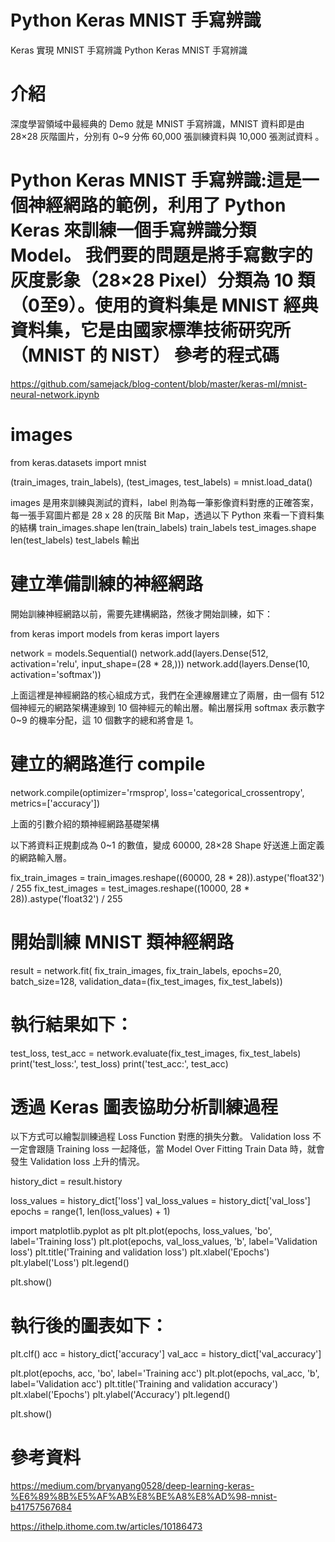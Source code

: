 Python Keras MNIST 手寫辨識
===========

Keras 實現 MNIST 手寫辨識
Python Keras MNIST 手寫辨識
 
介紹
====
深度學習領域中最經典的 Demo 就是 MNIST 手寫辨識，MNIST 資料即是由 28×28 灰階圖片，分別有 0~9 分佈 60,000 張訓練資料與 10,000 張測試資料 。
 
Python Keras MNIST 手寫辨識:這是一個神經網路的範例，利用了 Python Keras 來訓練一個手寫辨識分類 Model。
我們要的問題是將手寫數字的灰度影象（28×28 Pixel）分類為 10 類（0至9）。使用的資料集是 MNIST 經典資料集，它是由國家標準技術研究所（MNIST 的 NIST）
參考的程式碼
=======

https://github.com/samejack/blog-content/blob/master/keras-ml/mnist-neural-network.ipynb

images
======
from keras.datasets import mnist
 
(train_images, train_labels), (test_images, test_labels) = mnist.load_data()

images 是用來訓練與測試的資料，label 則為每一筆影像資料對應的正確答案，每一張手寫圖片都是 28 x 28 的灰階 Bit Map，透過以下 Python 來看一下資料集的結構
train_images.shape
len(train_labels)
train_labels
test_images.shape
len(test_labels)
test_labels
輸出




建立準備訓練的神經網路
======
開始訓練神經網路以前，需要先建構網路，然後才開始訓練，如下：

from keras import models
from keras import layers
 
network = models.Sequential()
network.add(layers.Dense(512, activation='relu', input_shape=(28 * 28,)))
network.add(layers.Dense(10, activation='softmax'))

上面這裡是神經網路的核心組成方式，我們在全連線層建立了兩層，由一個有 512 個神經元的網路架構連線到 10 個神經元的輸出層。輸出層採用 softmax 表示數字 0~9 的機率分配，這 10 個數字的總和將會是 1。


建立的網路進行 compile
=======
network.compile(optimizer='rmsprop',
                loss='categorical_crossentropy',
                metrics=['accuracy'])

上面的引數介紹的類神經網路基礎架構

以下將資料正規劃成為 0~1 的數值，變成 60000, 28×28 Shape 好送進上面定義的網路輸入層。

fix_train_images = train_images.reshape((60000, 28 * 28)).astype('float32') / 255
fix_test_images = test_images.reshape((10000, 28 * 28)).astype('float32') / 255


開始訓練 MNIST 類神經網路
====

result = network.fit(
    fix_train_images,
    fix_train_labels,
    epochs=20,
    batch_size=128,
    validation_data=(fix_test_images, fix_test_labels)) 


執行結果如下：
====

test_loss, test_acc = network.evaluate(fix_test_images, fix_test_labels)
print('test_loss:', test_loss)
print('test_acc:', test_acc)


透過 Keras 圖表協助分析訓練過程
====
以下方式可以繪製訓練過程 Loss Function 對應的損失分數。
Validation loss 不一定會跟隨 Training loss 一起降低，當 Model Over Fitting Train Data 時，就會發生 Validation loss 上升的情況。

history_dict = result.history
 
loss_values = history_dict['loss']
val_loss_values = history_dict['val_loss']
epochs = range(1, len(loss_values) + 1)
 
import matplotlib.pyplot as plt
plt.plot(epochs, loss_values, 'bo', label='Training loss')
plt.plot(epochs, val_loss_values, 'b', label='Validation loss')
plt.title('Training and validation loss')
plt.xlabel('Epochs')
plt.ylabel('Loss')
plt.legend()
 
plt.show()

執行後的圖表如下：
====

plt.clf()
acc = history_dict['accuracy']
val_acc = history_dict['val_accuracy']
 
plt.plot(epochs, acc, 'bo', label='Training acc')
plt.plot(epochs, val_acc, 'b', label='Validation acc')
plt.title('Training and validation accuracy')
plt.xlabel('Epochs')
plt.ylabel('Accuracy')
plt.legend()
 
plt.show()

參考資料
======
https://medium.com/bryanyang0528/deep-learning-keras-%E6%89%8B%E5%AF%AB%E8%BE%A8%E8%AD%98-mnist-b41757567684

https://ithelp.ithome.com.tw/articles/10186473
